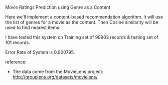 
Movie Ratings Prediction using Genre as a Content

Here we'll implement a content-based recommendation algorithm.
It will use the list of genres for a movie as the content.
Then Cosine similarity will be used to find nearest items.

I have tested this system on Training set of 99903 records & testing set of 101 records.

Error Rate of System is 0.900795.

reference:
- The data come from the MovieLens project: http://grouplens.org/datasets/movielens/
